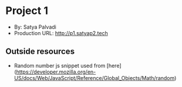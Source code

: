 # Project 1
+ By: Satya Palvadi
+ Production URL: http://p1.satyap2.tech

## Outside resources
 - Random number js snippet used from [here] (https://developer.mozilla.org/en-US/docs/Web/JavaScript/Reference/Global_Objects/Math/random)



